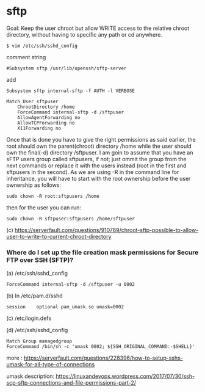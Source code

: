 sftp
====

Goal: Keep the user chroot but allow WRITE access to the relative chroot directory, without having to specific any path or cd anywhere.

`$ vim /etc/ssh/sshd_config`


comment string

`#Subsystem sftp /usr/lib/openssh/sftp-server`

add

`Subsystem sftp internal-sftp -f AUTH -l VERBOSE`
```
Match User sftpuser
    ChrootDirectory /home
    ForceCommand internal-sftp -d /sftpuser
    AllowAgentForwarding no
    AllowTCPForwarding no
    X11Forwarding no
```

Once that is done you have to give the right permissions as said earlier, the root should own the parent(chroot) directory /home while the user should own the final(-d) directory /sftpuser. I am goin to assume that you have an sFTP users group called sftpusers, if not; just ommit the group from the next commands or replace it with the users instead (root in the first and sftpusers in the second). As we are using -R in the command line for inheritance, you will have to start with the root ownership before the user ownership as follows:

    sudo chown -R root:sftpusers /home

then for the user you can run:

    sudo chown -R sftpuser:sftpusers /home/sftpuser


(c) <https://serverfault.com/questions/910789/chroot-sftp-possible-to-allow-user-to-write-to-current-chroot-directory>


### Where do I set up the file creation mask permissions for Secure FTP over SSH (SFTP)?

(a) /etc/ssh/sshd_config

    ForceCommand internal-sftp -d /sftpuser -u 0002


(b) In /etc/pam.d/sshd
    
    session    optional pam_umask.so umask=0002

(c) /etc/login.defs

(d) /etc/ssh/sshd_config

    Match Group managedgroup
    ForceCommand /bin/sh -c 'umask 0002; ${SSH_ORIGINAL_COMMAND:-$SHELL}'

more : <https://serverfault.com/questions/228396/how-to-setup-sshs-umask-for-all-type-of-connections>

umask description:
https://linuxandevops.wordpress.com/2017/07/30/ssh-scp-sftp-connections-and-file-permissions-part-2/
